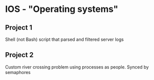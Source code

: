 # IOS - "Operating systems"

## Project 1
Shell (not Bash) script that parsed and filtered server logs

## Project 2
Custom river crossing problem using processes as people. Synced by semaphores
